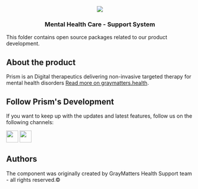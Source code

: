 <div align="center">
<img src="https://media-exp1.licdn.com/dms/image/C4E0BAQFTeEVE-rz0uA/company-logo_200_200/0/1594799886843?e=1665014400&v=beta&t=7fgzx3yf1Uny9SMBxTDACbSBG92fsqHqdB1QibRCbeU" />
<h3>Mental Health Care - Support System</h3></div>

This folder contains open source packages related to our product development.

About the product
------

Prism is an Digital therapeutics delivering non-invasive targeted therapy for mental health disorders [Read more on graymatters.health](https://graymatters.health/).


Follow Prism's Development
--------------------------

If you want to keep up with the updates and latest features, follow us on the following channels:

 <a href="https://www.linkedin.com/in/gauravghongde"> [<img src="https://github.com/gauravghongde/social-icons/blob/master/PNG/Black/LinkedIN_black.png" width="32" height="32"/>](https://il.linkedin.com/company/graymatters-health/) </a>
 <img src="https://github.com/gauravghongde/social-icons/blob/master/PNG/Black/Gmail_black.png" width="32" height="32"/>


Authors
-------

The component was originally created by GrayMatters Health Support team - all rights reserved.© 
